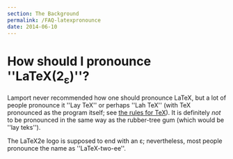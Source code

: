 ```yaml
---
section: The Background
permalink: /FAQ-latexpronounce
date: 2014-06-10
---
```


# How should I pronounce ''LaTeX(2<sub>&epsilon;</sub>)''?

Lamport never recommended how one should pronounce LaTeX, but a lot
of people pronounce it ''Lay TeX'' or perhaps ''Lah TeX'' (with
TeX pronounced as the program itself; see
[the rules for TeX](FAQ-TeXpronounce.md)).  It is definitely
_not_ to be pronounced in the same way as the rubber-tree gum
(which would be ''lay teks'').

The LaTeX2e logo is supposed to end with an
&epsilon;; nevertheless, most
people pronounce the name as ''LaTeX-two-ee''.

